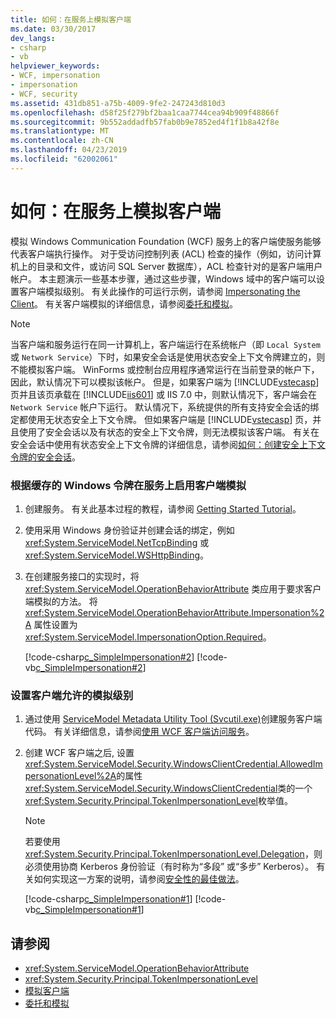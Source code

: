 ```yaml
---
title: 如何：在服务上模拟客户端
ms.date: 03/30/2017
dev_langs:
- csharp
- vb
helpviewer_keywords:
- WCF, impersonation
- impersonation
- WCF, security
ms.assetid: 431db851-a75b-4009-9fe2-247243d810d3
ms.openlocfilehash: d58f25f279bf2baa1caa7744cea94b909f48866f
ms.sourcegitcommit: 9b552addadfb57fab0b9e7852ed4f1f1b8a42f8e
ms.translationtype: MT
ms.contentlocale: zh-CN
ms.lasthandoff: 04/23/2019
ms.locfileid: "62002061"
---
```

# <a name="how-to-impersonate-a-client-on-a-service"></a>如何：在服务上模拟客户端
模拟 Windows Communication Foundation (WCF) 服务上的客户端使服务能够代表客户端执行操作。 对于受访问控制列表 (ACL) 检查的操作（例如，访问计算机上的目录和文件，或访问 SQL Server 数据库），ACL 检查针对的是客户端用户帐户。 本主题演示一些基本步骤，通过这些步骤，Windows 域中的客户端可以设置客户端模拟级别。 有关此操作的可运行示例，请参阅 [Impersonating the Client](../../../docs/framework/wcf/samples/impersonating-the-client.md)。 有关客户端模拟的详细信息，请参阅[委托和模拟](../../../docs/framework/wcf/feature-details/delegation-and-impersonation-with-wcf.md)。  
  
> [!NOTE]
>  当客户端和服务运行在同一计算机上，客户端运行在系统帐户（即 `Local System` 或 `Network Service`）下时，如果安全会话是使用状态安全上下文令牌建立的，则不能模拟客户端。 WinForms 或控制台应用程序通常运行在当前登录的帐户下，因此，默认情况下可以模拟该帐户。 但是，如果客户端为 [!INCLUDE[vstecasp](../../../includes/vstecasp-md.md)] 页并且该页承载在 [!INCLUDE[iis601](../../../includes/iis601-md.md)] 或 IIS 7.0 中，则默认情况下，客户端会在 `Network Service` 帐户下运行。 默认情况下，系统提供的所有支持安全会话的绑定都使用无状态安全上下文令牌。 但如果客户端是 [!INCLUDE[vstecasp](../../../includes/vstecasp-md.md)] 页，并且使用了安全会话以及有状态的安全上下文令牌，则无法模拟该客户端。 有关在安全会话中使用有状态安全上下文令牌的详细信息，请参阅[如何：创建安全上下文令牌的安全会话](../../../docs/framework/wcf/feature-details/how-to-create-a-security-context-token-for-a-secure-session.md)。  
  
### <a name="to-enable-impersonation-of-a-client-from-a-cached-windows-token-on-a-service"></a>根据缓存的 Windows 令牌在服务上启用客户端模拟  
  
1. 创建服务。 有关此基本过程的教程，请参阅 [Getting Started Tutorial](../../../docs/framework/wcf/getting-started-tutorial.md)。  
  
2. 使用采用 Windows 身份验证并创建会话的绑定，例如 <xref:System.ServiceModel.NetTcpBinding> 或 <xref:System.ServiceModel.WSHttpBinding>。  
  
3. 在创建服务接口的实现时，将 <xref:System.ServiceModel.OperationBehaviorAttribute> 类应用于要求客户端模拟的方法。 将 <xref:System.ServiceModel.OperationBehaviorAttribute.Impersonation%2A> 属性设置为 <xref:System.ServiceModel.ImpersonationOption.Required>。  
  
     [!code-csharp[c_SimpleImpersonation#2](../../../samples/snippets/csharp/VS_Snippets_CFX/c_simpleimpersonation/cs/source.cs#2)]
     [!code-vb[c_SimpleImpersonation#2](../../../samples/snippets/visualbasic/VS_Snippets_CFX/c_simpleimpersonation/vb/source.vb#2)]  
  
### <a name="to-set-the-allowed-impersonation-level-on-the-client"></a>设置客户端允许的模拟级别  
  
1. 通过使用 [ServiceModel Metadata Utility Tool (Svcutil.exe)](../../../docs/framework/wcf/servicemodel-metadata-utility-tool-svcutil-exe.md)创建服务客户端代码。 有关详细信息，请参阅[使用 WCF 客户端访问服务](../../../docs/framework/wcf/accessing-services-using-a-wcf-client.md)。  
  
2. 创建 WCF 客户端之后, 设置<xref:System.ServiceModel.Security.WindowsClientCredential.AllowedImpersonationLevel%2A>的属性<xref:System.ServiceModel.Security.WindowsClientCredential>类的一个<xref:System.Security.Principal.TokenImpersonationLevel>枚举值。  
  
    > [!NOTE]
    >  若要使用 <xref:System.Security.Principal.TokenImpersonationLevel.Delegation>，则必须使用协商 Kerberos 身份验证（有时称为“多段”  或“多步”  Kerberos）。 有关如何实现这一方案的说明，请参阅[安全性的最佳做法](../../../docs/framework/wcf/feature-details/best-practices-for-security-in-wcf.md)。  
  
     [!code-csharp[c_SimpleImpersonation#1](../../../samples/snippets/csharp/VS_Snippets_CFX/c_simpleimpersonation/cs/source.cs#1)]
     [!code-vb[c_SimpleImpersonation#1](../../../samples/snippets/visualbasic/VS_Snippets_CFX/c_simpleimpersonation/vb/source.vb#1)]  
  
## <a name="see-also"></a>请参阅

- <xref:System.ServiceModel.OperationBehaviorAttribute>
- <xref:System.Security.Principal.TokenImpersonationLevel>
- [模拟客户端](../../../docs/framework/wcf/samples/impersonating-the-client.md)
- [委托和模拟](../../../docs/framework/wcf/feature-details/delegation-and-impersonation-with-wcf.md)
